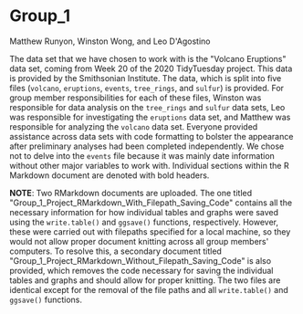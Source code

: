 # Group_1

Matthew Runyon, Winston Wong, and Leo D'Agostino

The data set that we have chosen to work with is the "Volcano Eruptions" data set, coming from Week 20 of the 2020 TidyTuesday project. This data is provided by the Smithsonian Institute. The data, which is split into five files (`volcano`, `eruptions`, `events`, `tree_rings`, and `sulfur`) is provided. For group member responsibilities for each of these files, Winston was responsible for data analysis on the `tree_rings` and `sulfur` data sets, Leo was responsible for investigating the `eruptions` data set, and Matthew was responsible for analyzing the `volcano` data set. Everyone provided assistance across data sets with code formatting to bolster the appearance after preliminary analyses had been completed independently. We chose not to delve into the `events` file because it was mainly date information without other major variables to work with. Individual sections within the R Markdown document are denoted with bold headers.

__NOTE__: Two RMarkdown documents are uploaded. The one titled "Group_1_Project_RMarkdown_With_Filepath_Saving_Code" contains all the necessary information for how individual tables and graphs were saved using the `write.table()` and `ggsave()` functions, respectively. However, these were carried out with filepaths specified for a local machine, so they would not allow proper document knitting across all group members' computers. To resolve this, a secondary document titled "Group_1_Project_RMarkdown_Without_Filepath_Saving_Code" is also provided, which removes the code necessary for saving the individual tables and graphs and should allow for proper knitting. The two files are identical except for the removal of the file paths and all `write.table()` and `ggsave()` functions.

